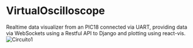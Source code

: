 # VirtualOscilloscope

Realtime data visualizer from an PIC18 connected via UART, providing data via WebSockets using a Restful API to Django and plotting using react-vis.
![Circuito1](https://user-images.githubusercontent.com/33364283/150394465-82c0b626-690d-493d-87a1-f3fe5dd3a653.png)
